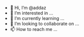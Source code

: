 - 👋 Hi, I’m @addaz
- 👀 I’m interested in ...
- 🌱 I’m currently learning ...
- 💞️ I’m looking to collaborate on ...
- 📫 How to reach me ...

<!---
addaz/addaz is a ✨ special ✨ repository because its `README.md` (this file) appears on your GitHub profile.
You can click the Preview link to take a look at your changes.
--->
